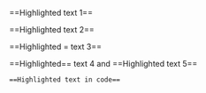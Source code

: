 ==Highlighted text 1==

==Highlighted text 2==

==Highlighted = text 3==

==Highlighted== text 4 and ==Highlighted text 5==

`==Highlighted text in code==`
